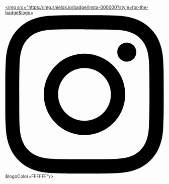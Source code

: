 <a href="https://www.instagram.com/zerochae/" target="_blank"><img src="https://img.shields.io/badge/Insta-000000?style=for-the-badge&logo=<svg role="img" viewBox="0 0 24 24" xmlns="http://www.w3.org/2000/svg"><title>Instagram</title><path d="M12 0C8.74 0 8.333.015 7.053.072 5.775.132 4.905.333 4.14.63c-.789.306-1.459.717-2.126 1.384S.935 3.35.63 4.14C.333 4.905.131 5.775.072 7.053.012 8.333 0 8.74 0 12s.015 3.667.072 4.947c.06 1.277.261 2.148.558 2.913.306.788.717 1.459 1.384 2.126.667.666 1.336 1.079 2.126 1.384.766.296 1.636.499 2.913.558C8.333 23.988 8.74 24 12 24s3.667-.015 4.947-.072c1.277-.06 2.148-.262 2.913-.558.788-.306 1.459-.718 2.126-1.384.666-.667 1.079-1.335 1.384-2.126.296-.765.499-1.636.558-2.913.06-1.28.072-1.687.072-4.947s-.015-3.667-.072-4.947c-.06-1.277-.262-2.149-.558-2.913-.306-.789-.718-1.459-1.384-2.126C21.319 1.347 20.651.935 19.86.63c-.765-.297-1.636-.499-2.913-.558C15.667.012 15.26 0 12 0zm0 2.16c3.203 0 3.585.016 4.85.071 1.17.055 1.805.249 2.227.415.562.217.96.477 1.382.896.419.42.679.819.896 1.381.164.422.36 1.057.413 2.227.057 1.266.07 1.646.07 4.85s-.015 3.585-.074 4.85c-.061 1.17-.256 1.805-.421 2.227-.224.562-.479.96-.899 1.382-.419.419-.824.679-1.38.896-.42.164-1.065.36-2.235.413-1.274.057-1.649.07-4.859.07-3.211 0-3.586-.015-4.859-.074-1.171-.061-1.816-.256-2.236-.421-.569-.224-.96-.479-1.379-.899-.421-.419-.69-.824-.9-1.38-.165-.42-.359-1.065-.42-2.235-.045-1.26-.061-1.649-.061-4.844 0-3.196.016-3.586.061-4.861.061-1.17.255-1.814.42-2.234.21-.57.479-.96.9-1.381.419-.419.81-.689 1.379-.898.42-.166 1.051-.361 2.221-.421 1.275-.045 1.65-.06 4.859-.06l.045.03zm0 3.678c-3.405 0-6.162 2.76-6.162 6.162 0 3.405 2.76 6.162 6.162 6.162 3.405 0 6.162-2.76 6.162-6.162 0-3.405-2.76-6.162-6.162-6.162zM12 16c-2.21 0-4-1.79-4-4s1.79-4 4-4 4 1.79 4 4-1.79 4-4 4zm7.846-10.405c0 .795-.646 1.44-1.44 1.44-.795 0-1.44-.646-1.44-1.44 0-.794.646-1.439 1.44-1.439.793-.001 1.44.645 1.44 1.439z"/></svg>&logoColor=FFFFFF"/></a>

